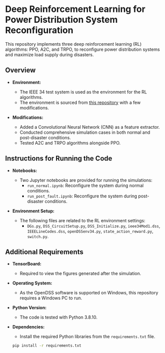 # Deep Reinforcement Learning for Power Distribution System Reconfiguration

This repository implements three deep reinforcement learning (RL) algorithms: PPO, A2C, and TRPO, to reconfigure power distribution systems and maximize load supply during disasters.

## Overview

- **Environment:** 
  - The IEEE 34 test system is used as the environment for the RL algorithms.
  - The environment is sourced from [this repository](https://github.com/Jubeyer/RL-to-Reconfigure-Microgrid) with a few modifications.
  
- **Modifications:** 
  - Added a Convolutional Neural Network (CNN) as a feature extractor.
  - Conducted comprehensive simulation cases in both normal and post-disaster conditions.
  - Tested A2C and TRPO algorithms alongside PPO.

## Instructions for Running the Code

- **Notebooks:** 
  - Two Jupyter notebooks are provided for running the simulations:
    - `run_normal.ipynb`: Reconfigure the system during normal conditions.
    - `run_post_fault.ipynb`: Reconfigure the system during post-disaster conditions.

- **Environment Setup:**
  - The following files are related to the RL environment settings:
    - `DGs.py`, `DSS_CircuitSetup.py`, `DSS_Initialize.py`, `ieee34Mod1.dss`, `IEEELineCodes.dss`, `openDSSenv34.py`, `state_action_reward.py`, `switch.py`.

## Additional Requirements

- **TensorBoard:** 
  - Required to view the figures generated after the simulation.

- **Operating System:**
  - As the OpenDSS software is supported on Windows, this repository requires a Windows PC to run.

- **Python Version:**
  - The code is tested with Python 3.8.10.

- **Dependencies:**
  - Install the required Python libraries from the `requirements.txt` file.
  
  ```bash
  pip install -r requirements.txt
